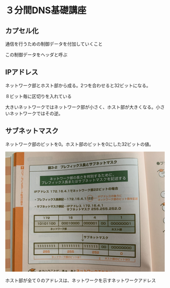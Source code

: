 # ３分間DNS基礎講座

## カプセル化

通信を行うための制御データを付加していくこと

この制御データをヘッダと呼ぶ

## IPアドレス

ネットワーク部とホスト部から成る。2つを合わせると32ビットになる。

８ビット毎に区切りを入れている

大きいネットワークではネットワーク部が小さく、ホスト部が大きくなる。小さいネットワークではその逆。

## サブネットマスク

ネットワーク部のビットを0。ホスト部のビットを0にした32ビットの値。

![サブネットマスク画像](./IMG-0152.jpg "３分間DNS講座 p24")

ホスト部が全て０のアドレスは、ネットワークを示すネットワークアドレス
